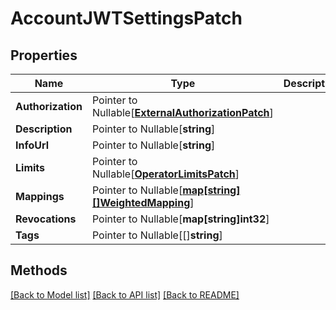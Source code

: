 # AccountJWTSettingsPatch

## Properties

Name | Type | Description | Notes
------------ | ------------- | ------------- | -------------
**Authorization** | Pointer to Nullable[[**ExternalAuthorizationPatch**](ExternalAuthorizationPatch.md)] |  | [optional] 
**Description** | Pointer to Nullable[**string**] |  | [optional] 
**InfoUrl** | Pointer to Nullable[**string**] |  | [optional] 
**Limits** | Pointer to Nullable[[**OperatorLimitsPatch**](OperatorLimitsPatch.md)] |  | [optional] 
**Mappings** | Pointer to Nullable[[**map[string][]WeightedMapping**](WeightedMapping.md)] |  | [optional] 
**Revocations** | Pointer to Nullable[**map[string]int32**] |  | [optional] 
**Tags** | Pointer to Nullable[[]**string**] |  | [optional] 

## Methods


[[Back to Model list]](../README.md#documentation-for-models) [[Back to API list]](../README.md#documentation-for-api-endpoints) [[Back to README]](../README.md)


